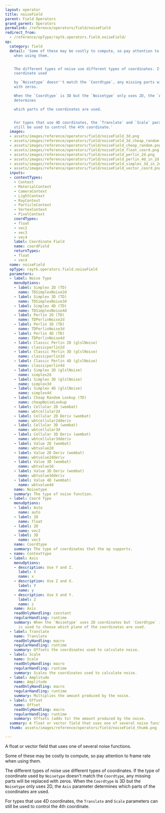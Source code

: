 ```yaml
---
layout: operator
title: noiseField
parent: Field Operators
grand_parent: Operators
permalink: /reference/operators/field/noiseField
redirect_from:
  - /reference/opType/raytk.operators.field.noiseField/
op:
  category: field
  detail: 'Some of these may be costly to compute, so pay attention to frame rate
    when using them.


    The different types of noise use different types of coordinates. If the type of
    coordinate used

    by `Noisetype` doesn''t match the `Coordtype`, any missing parts will be replaced
    with zeros.

    When the `Coordtype` is 3D but the `Noisetype` only uses 2D, the `Axis` parameter
    determines

    which parts of the coordinates are used.


    For types that use 4D coordinates, the `Translate` and `Scale` parameters can
    still be used to control the 4th coordinate.'
  images:
  - assets/images/reference/operators/field/noiseField_3d.png
  - assets/images/reference/operators/field/noiseField_3d_cheap_random.png
  - assets/images/reference/operators/field/noiseField_cheap_random.png
  - assets/images/reference/operators/field/noiseField_float_coord.png
  - assets/images/reference/operators/field/noiseField_perlin_2d.png
  - assets/images/reference/operators/field/noiseField_perlin_4d_in_2d.png
  - assets/images/reference/operators/field/noiseField_simplex_3d_in_2d.png
  - assets/images/reference/operators/field/noiseField_vector_coord.png
  inputs:
  - contextTypes:
    - Context
    - MaterialContext
    - CameraContext
    - LightContext
    - RayContext
    - ParticleContext
    - VertexContext
    - PixelContext
    coordTypes:
    - float
    - vec2
    - vec3
    - vec4
    label: Coordinate Field
    name: coordField
    returnTypes:
    - float
    - vec4
  name: noiseField
  opType: raytk.operators.field.noiseField
  parameters:
  - label: Noise Type
    menuOptions:
    - label: Simplex 2D (TD)
      name: TDSimplexNoise2d
    - label: Simplex 3D (TD)
      name: TDSimplexNoise3d
    - label: Simplex 4D (TD)
      name: TDSimplexNoise4d
    - label: Perlin 2D (TD)
      name: TDPerlinNoise2d
    - label: Perlin 3D (TD)
      name: TDPerlinNoise3d
    - label: Perlin 4D (TD)
      name: TDPerlinNoise4d
    - label: Classic Perlin 2D (glslNoise)
      name: classicperlin2d
    - label: Classic Perlin 3D (glslNoise)
      name: classicperlin3d
    - label: Classic Perlin 4D (glslNoise)
      name: classicperlin4d
    - label: Simplex 2D (glslNoise)
      name: simplex2d
    - label: Simplex 3D (glslNoise)
      name: simplex3d
    - label: Simplex 4D (glslNoise)
      name: simplex4d
    - label: Cheap Random Lookup (TD)
      name: cheapNoiseLookup
    - label: Cellular 2D (wombat)
      name: wbtcellular2d
    - label: Cellular 2D Deriv (wombat)
      name: wbtcellular2dderiv
    - label: Cellular 3D (wombat)
      name: wbtcellular3d
    - label: Cellular 3D Deriv (wombat)
      name: wbtcellular3dderiv
    - label: Value 2D (wombat)
      name: wbtvalue2d
    - label: Value 2D Deriv (wombat)
      name: wbtvalue2dderiv
    - label: Value 3D (wombat)
      name: wbtvalue3d
    - label: Value 3D Deriv (wombat)
      name: wbtvalue3dderiv
    - label: Value 4D (wombat)
      name: wbtvalue4d
    name: Noisetype
    summary: The type of noise function.
  - label: Coord Type
    menuOptions:
    - label: Auto
      name: auto
    - label: 1D
      name: float
    - label: 2D
      name: vec2
    - label: 3D
      name: vec3
    name: Coordtype
    summary: The type of coordinates that the op supports.
  - name: Contexttype
  - label: Axis
    menuOptions:
    - description: Use Y and Z.
      label: X
      name: x
    - description: Use Z and X.
      label: Y
      name: y
    - description: Use X and Y.
      label: Z
      name: z
    name: Axis
    readOnlyHandling: constant
    regularHandling: runtime
    summary: When the `Noisetype` uses 2D coordinates but `Coordtype` is 3D, this
      is used to choose which plane of the coordinates are used.
  - label: Translate
    name: Translate
    readOnlyHandling: macro
    regularHandling: runtime
    summary: Offsets the coordinates used to calculate noise.
  - label: Scale
    name: Scale
    readOnlyHandling: macro
    regularHandling: runtime
    summary: Scales the coordinates used to calculate noise.
  - label: Amplitude
    name: Amplitude
    readOnlyHandling: macro
    regularHandling: runtime
    summary: Multiplies the amount produced by the noise.
  - label: Offset
    name: Offset
    readOnlyHandling: macro
    regularHandling: runtime
    summary: Offsets (adds to) the amount produced by the noise.
  summary: A float or vector field that uses one of several noise functions.
  thumb: assets/images/reference/operators/field/noiseField_thumb.png

---
```



A float or vector field that uses one of several noise functions.

Some of these may be costly to compute, so pay attention to frame rate when using them.

The different types of noise use different types of coordinates. If the type of coordinate used
by `Noisetype` doesn't match the `Coordtype`, any missing parts will be replaced with zeros.
When the `Coordtype` is 3D but the `Noisetype` only uses 2D, the `Axis` parameter determines
which parts of the coordinates are used.

For types that use 4D coordinates, the `Translate` and `Scale` parameters can still be used to control the 4th coordinate.